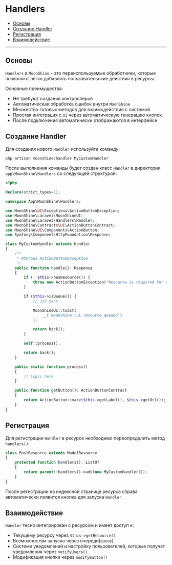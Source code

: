 # Handlers

- [Основы](#basics)
- [Создание Handler](#create)
- [Регистрация](#registration)
- [Взаимодействие](#interaction)

---

<a name="basics"></a>
## Основы

`Handlers` в `MoonShine` - это переиспользуемые обработчики, которые позволяют легко добавлять пользовательские действия в ресурсы.

Основные преимущества:
- Не требуют создания контроллеров
- Автоматическая обработка ошибок внутри `MoonShine`
- Множество готовых методов для взаимодействия с системой
- Простая интеграция с `UI` через автоматическую генерацию кнопок
- После подключения автоматически отображаются в интерфейсе

<a name="create"></a>
## Создание Handler

Для создания нового `Handler` используйте команду:

```bash
php artisan moonshine:handler MyCustomHandler
```

После выполнения команды будет создан класс `Handler` в директории `app\MoonShine\Handlers` со следующей структурой:

```php
<?php

declare(strict_types=1);

namespace App\MoonShine\Handlers;

use MoonShine\UI\Exceptions\ActionButtonException;
use MoonShine\Laravel\MoonShineUI;
use MoonShine\Laravel\Handlers\Handler;
use MoonShine\Contracts\UI\ActionButtonContract;
use MoonShine\UI\Components\ActionButton;
use Symfony\Component\HttpFoundation\Response;

class MyCustomHandler extends Handler
{
    /**
     * @throws ActionButtonException
     */
    public function handle(): Response
    {
        if (! $this->hasResource()) {
            throw new ActionButtonException('Resource is required for action');
        }

        if ($this->isQueue()) {
            // Job here

            MoonShineUI::toast(
                __('moonshine::ui.resource.queued')
            );

            return back();
        }

        self::process();

        return back();
    }

    public static function process()
    {
        // Logic here
    }

    public function getButton(): ActionButtonContract
    {
        return ActionButton::make($this->getLabel(), $this->getUrl());
    }
}
```

<a name="registration"></a>
## Регистрация

Для регистрации `Handler` в ресурсе необходимо переопределить метод `handlers()`:

```php
class PostResource extends ModelResource 
{
    protected function handlers(): ListOf
    {
        return parent::handlers()->add(new MyCustomHandler());
    }
}
```

После регистрации на индексной странице ресурса справа автоматически появится кнопка для запуска `Handler`.

<a name="interaction"></a>
## Взаимодействие

`Handler` тесно интегрирован с ресурсом и имеет доступ к:

- Текущему ресурсу через `$this->getResource()`
- Возможностям запуска через очереди(`queue`)
- Системе уведомлений и настройку пользователей, которые получат уведомления через `notifyUsers()`
- Модификация кнопки через `modifyButton()`
